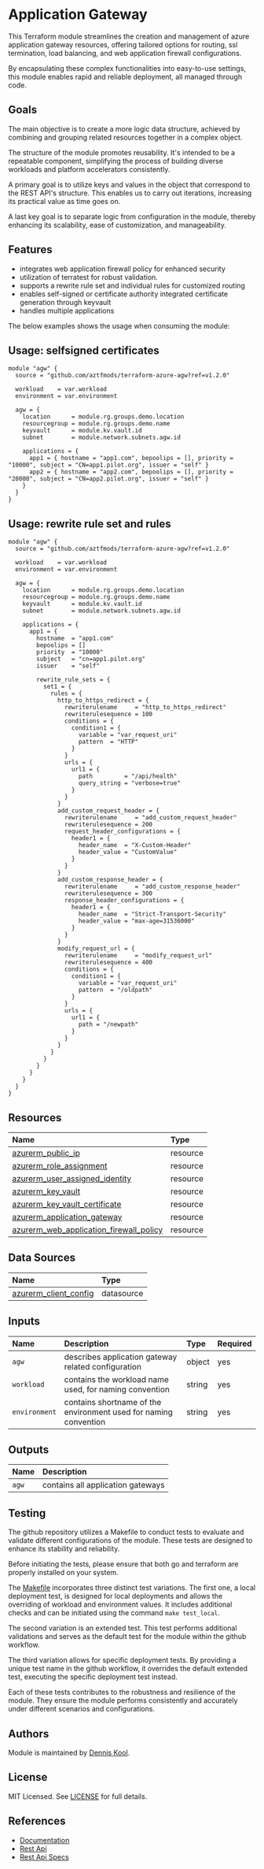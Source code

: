 # Application Gateway

This Terraform module streamlines the creation and management of azure application gateway resources, offering tailored options for routing, ssl termination, load balancing, and web application firewall configurations.

By encapsulating these complex functionalities into easy-to-use settings, this module enables rapid and reliable deployment, all managed through code.

## Goals

The main objective is to create a more logic data structure, achieved by combining and grouping related resources together in a complex object.

The structure of the module promotes reusability. It's intended to be a repeatable component, simplifying the process of building diverse workloads and platform accelerators consistently.

A primary goal is to utilize keys and values in the object that correspond to the REST API's structure. This enables us to carry out iterations, increasing its practical value as time goes on.

A last key goal is to separate logic from configuration in the module, thereby enhancing its scalability, ease of customization, and manageability.

## Features

- integrates web application firewall policy for enhanced security
- utilization of terratest for robust validation.
- supports a rewrite rule set and individual rules for customized routing
- enables self-signed or certificate authority integrated certificate generation through keyvault
- handles multiple applications

The below examples shows the usage when consuming the module:

## Usage: selfsigned certificates

```hcl
module "agw" {
  source = "github.com/aztfmods/terraform-azure-agw?ref=v1.2.0"

  workload    = var.workload
  environment = var.environment

  agw = {
    location      = module.rg.groups.demo.location
    resourcegroup = module.rg.groups.demo.name
    keyvault      = module.kv.vault.id
    subnet        = module.network.subnets.agw.id

    applications = {
      app1 = { hostname = "app1.com", bepoolips = [], priority = "10000", subject = "CN=app1.pilot.org", issuer = "self" }
      app2 = { hostname = "app2.com", bepoolips = [], priority = "20000", subject = "CN=app2.pilot.org", issuer = "self" }
    }
  }
}
```

## Usage: rewrite rule set and rules

```hcl
module "agw" {
  source = "github.com/aztfmods/terraform-azure-agw?ref=v1.2.0"

  workload    = var.workload
  environment = var.environment

  agw = {
    location      = module.rg.groups.demo.location
    resourcegroup = module.rg.groups.demo.name
    keyvault      = module.kv.vault.id
    subnet        = module.network.subnets.agw.id

    applications = {
      app1 = {
        hostname  = "app1.com"
        bepoolips = []
        priority  = "10000"
        subject   = "cn=app1.pilot.org"
        issuer    = "self"

        rewrite_rule_sets = {
          set1 = {
            rules = {
              http_to_https_redirect = {
                rewriterulename     = "http_to_https_redirect"
                rewriterulesequence = 100
                conditions = {
                  condition1 = {
                    variable = "var_request_uri"
                    pattern  = "HTTP"
                  }
                }
                urls = {
                  url1 = {
                    path         = "/api/health"
                    query_string = "verbose=true"
                  }
                }
              }
              add_custom_request_header = {
                rewriterulename     = "add_custom_request_header"
                rewriterulesequence = 200
                request_header_configurations = {
                  header1 = {
                    header_name  = "X-Custom-Header"
                    header_value = "CustomValue"
                  }
                }
              }
              add_custom_response_header = {
                rewriterulename     = "add_custom_response_header"
                rewriterulesequence = 300
                response_header_configurations = {
                  header1 = {
                    header_name  = "Strict-Transport-Security"
                    header_value = "max-age=31536000"
                  }
                }
              }
              modify_request_url = {
                rewriterulename     = "modify_request_url"
                rewriterulesequence = 400
                conditions = {
                  condition1 = {
                    variable = "var_request_uri"
                    pattern  = "/oldpath"
                  }
                }
                urls = {
                  url1 = {
                    path = "/newpath"
                  }
                }
              }
            }
          }
        }
      }
    }
  }
}
```

## Resources

| Name | Type |
| :-- | :-- |
| [azurerm_public_ip](https://registry.terraform.io/providers/hashicorp/azurerm/latest/docs/resources/public_ip) | resource |
| [azurerm_role_assignment](https://registry.terraform.io/providers/hashicorp/azurerm/latest/docs/resources/role_assignment) | resource |
| [azurerm_user_assigned_identity](https://registry.terraform.io/providers/hashicorp/azurerm/latest/docs/resources/user_assigned_identity) | resource |
| [azurerm_key_vault](https://registry.terraform.io/providers/hashicorp/azurerm/latest/docs/resources/key_vault) | resource |
| [azurerm_key_vault_certificate](https://registry.terraform.io/providers/hashicorp/azurerm/latest/docs/resources/key_vault_certificate) | resource |
| [azurerm_application_gateway](https://registry.terraform.io/providers/hashicorp/azurerm/latest/docs/resources/application_gateway) | resource |
| [azurerm_web_application_firewall_policy](https://registry.terraform.io/providers/hashicorp/azurerm/latest/docs/resources/web_application_firewall_policy) | resource |

## Data Sources

| Name | Type |
| :-- | :-- |
| [azurerm_client_config](https://registry.terraform.io/providers/hashicorp/azurerm/latest/docs/data-sources/client_config) | datasource |

## Inputs

| Name | Description | Type | Required |
| :-- | :-- | :-- | :-- |
| `agw` | describes application gateway related configuration | object | yes |
| `workload` | contains the workload name used, for naming convention  | string | yes |
| `environment` | contains shortname of the environment used for naming convention  | string | yes |

## Outputs

| Name | Description |
| :-- | :-- |
| `agw` | contains all application gateways |

## Testing

The github repository utilizes a Makefile to conduct tests to evaluate and validate different configurations of the module. These tests are designed to enhance its stability and reliability.

Before initiating the tests, please ensure that both go and terraform are properly installed on your system.

The [Makefile](Makefile) incorporates three distinct test variations. The first one, a local deployment test, is designed for local deployments and allows the overriding of workload and environment values. It includes additional checks and can be initiated using the command ```make test_local```.

The second variation is an extended test. This test performs additional validations and serves as the default test for the module within the github workflow.

The third variation allows for specific deployment tests. By providing a unique test name in the github workflow, it overrides the default extended test, executing the specific deployment test instead.

Each of these tests contributes to the robustness and resilience of the module. They ensure the module performs consistently and accurately under different scenarios and configurations.

## Authors

Module is maintained by [Dennis Kool](https://github.com/dkooll).

## License

MIT Licensed. See [LICENSE](https://github.com/aztfmods/terraform-azure-kv/blob/main/LICENSE) for full details.

## References

- [Documentation](https://learn.microsoft.com/en-us/azure/application-gateway/)
- [Rest Api](https://learn.microsoft.com/en-us/rest/api/application-gateway/)
- [Rest Api Specs](https://github.com/Azure/azure-rest-api-specs/blob/main/specification/network/resource-manager/Microsoft.Network/stable/2023-04-01/applicationGateway.json)
